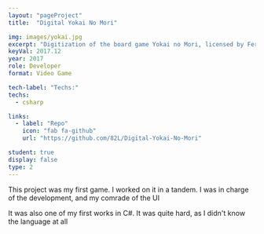 ```yaml
---
layout: "pageProject"
title:  "Digital Yokai No Mori"

img: images/yokai.jpg
excerpt: "Digitization of the board game Yokai no Mori, licensed by Ferti, as a C# class assignment."
keyVal: 2017.12
year: 2017
role: Developer
format: Video Game

tech-label: "Techs:"
techs:
  - csharp

links:
  - label: "Repo"
    icon: "fab fa-github"
    url: "https://github.com/82L/Digital-Yokai-No-Mori"

student: true
display: false
type: 2
---
```

<p>This project was my first game. I worked on it in a tandem. I was in charge of the development, and my comrade of the UI</p>
<p>It was also one of my first works in C#. It was quite hard, as I didn't know the language at all</p>